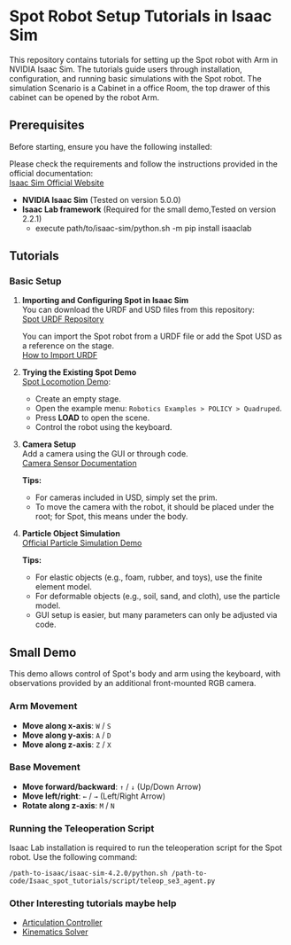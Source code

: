 # Spot Robot Setup Tutorials in Isaac Sim

This repository contains tutorials for setting up the Spot robot with Arm in NVIDIA Isaac Sim. The tutorials guide users through installation, configuration, and running basic simulations with the Spot robot.
The simulation Scenario is a Cabinet in a office Room, the top drawer of this cabinet can be opened by the robot Arm.

## Prerequisites

Before starting, ensure you have the following installed:

Please check the requirements and follow the instructions provided in the official documentation:\
[Isaac Sim Official Website](https://docs.isaacsim.omniverse.nvidia.com/latest/installation)

- **NVIDIA Isaac Sim** (Tested on version 5.0.0) 
- **Isaac Lab framework** (Required for the small demo,Tested on version 2.2.1)
   - execute path/to/isaac-sim/python.sh -m pip install isaaclab

## Tutorials

### Basic Setup

1. **Importing and Configuring Spot in Isaac Sim**\
   You can download the URDF and USD files from this repository:\
   [Spot URDF Repository](https://github.com/carolzyy/urdf_spot)

   You can import the Spot robot from a URDF file or add the Spot USD as a reference on the stage.\
   [How to Import URDF](https://docs.isaacsim.omniverse.nvidia.com/latest/robot_setup/import_urdf.html)

2. **Trying the Existing Spot Demo**\
   [Spot Locomotion Demo](https://docs.isaacsim.omniverse.nvidia.com/latest/robot_simulation/ext_isaacsim_robot_policy_example.html):

   - Create an empty stage.
   - Open the example menu: `Robotics Examples > POLICY > Quadruped`.
   - Press **LOAD** to open the scene.
   - Control the robot using the keyboard.

3. **Camera Setup**\
   Add a camera using the GUI or through code.\
   [Camera Sensor Documentation](https://docs.isaacsim.omniverse.nvidia.com/4.2.0/features/sensors_simulation/isaac_sim_sensors_camera.html)

   **Tips:**

   - For cameras included in USD, simply set the prim.
   - To move the camera with the robot, it should be placed under the root; for Spot, this means under the body.

4. **Particle Object Simulation**\
   [Official Particle Simulation Demo](https://docs.omniverse.nvidia.com/extensions/latest/ext_physics/physics-particles.html)

   **Tips:**

   - For elastic objects (e.g., foam, rubber, and toys), use the finite element model.
   - For deformable objects (e.g., soil, sand, and cloth), use the particle model.
   - GUI setup is easier, but many parameters can only be adjusted via code.

## Small Demo

This demo allows control of Spot's body and arm using the keyboard, with observations provided by an additional front-mounted RGB camera.

### Arm Movement

- **Move along x-axis**: `W` / `S`
- **Move along y-axis**: `A` / `D`
- **Move along z-axis**: `Z` / `X`

### Base Movement

- **Move forward/backward**: `↑` / `↓` (Up/Down Arrow)
- **Move left/right**: `←` / `→` (Left/Right Arrow)
- **Rotate along z-axis**: `M` / `N`

### Running the Teleoperation Script

Isaac Lab installation is required to run the teleoperation script for the Spot robot. Use the following command:

```
/path-to-isaac/isaac-sim-4.2.0/python.sh /path-to-code/Isaac_spot_tutorials/script/teleop_se3_agent.py
```

### Other Interesting tutorials maybe help
- [Articulation Controller](https://docs.isaacsim.omniverse.nvidia.com/latest/robot_simulation/articulation_controller.html)
- [Kinematics Solver](https://docs.isaacsim.omniverse.nvidia.com/latest/manipulators/manipulators_lula_kinematics.html)


